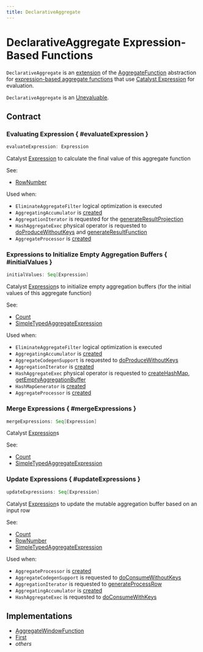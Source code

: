 ```yaml
---
title: DeclarativeAggregate
---
```


# DeclarativeAggregate Expression-Based Functions

`DeclarativeAggregate` is an [extension](#contract) of the [AggregateFunction](AggregateFunction.md) abstraction for [expression-based aggregate functions](#implementations) that use [Catalyst Expression](Expression.md) for evaluation.

`DeclarativeAggregate` is an [Unevaluable](Unevaluable.md).

## Contract

### Evaluating Expression { #evaluateExpression }

```scala
evaluateExpression: Expression
```

Catalyst [Expression](Expression.md) to calculate the final value of this aggregate function

See:

* [RowNumber](RowNumber.md#evaluateExpression)

Used when:

* `EliminateAggregateFilter` logical optimization is executed
* `AggregatingAccumulator` is [created](../AggregatingAccumulator.md#apply)
* `AggregationIterator` is requested for the [generateResultProjection](../aggregations/AggregationIterator.md#generateResultProjection)
* `HashAggregateExec` physical operator is requested to [doProduceWithoutKeys](../physical-operators/HashAggregateExec.md#doProduceWithoutKeys) and [generateResultFunction](../physical-operators/HashAggregateExec.md#generateResultFunction)
* `AggregateProcessor` is [created](../window-functions/AggregateProcessor.md#apply)

### Expressions to Initialize Empty Aggregation Buffers { #initialValues }

```scala
initialValues: Seq[Expression]
```

Catalyst [Expression](Expression.md)s to initialize empty aggregation buffers (for the initial values of this aggregate function)

See:

* [Count](Count.md#initialValues)
* [SimpleTypedAggregateExpression](SimpleTypedAggregateExpression.md#initialValues)

Used when:

* `EliminateAggregateFilter` logical optimization is executed
* `AggregatingAccumulator` is [created](../AggregatingAccumulator.md#apply)
* `AggregateCodegenSupport` is requested to [doProduceWithoutKeys](../physical-operators/AggregateCodegenSupport.md#doProduceWithoutKeys)
* `AggregationIterator` is [created](../aggregations/AggregationIterator.md#expressionAggInitialProjection)
* `HashAggregateExec` physical operator is requested to [createHashMap](../physical-operators/HashAggregateExec.md#createHashMap), [getEmptyAggregationBuffer](../physical-operators/HashAggregateExec.md#getEmptyAggregationBuffer)
* `HashMapGenerator` is [created](../HashMapGenerator.md#buffVars)
* `AggregateProcessor` is [created](../window-functions/AggregateProcessor.md#apply)

### Merge Expressions { #mergeExpressions }

```scala
mergeExpressions: Seq[Expression]
```

Catalyst [Expression](Expression.md)s

See:

* [Count](Count.md#mergeExpressions)
* [SimpleTypedAggregateExpression](SimpleTypedAggregateExpression.md#mergeExpressions)

### Update Expressions { #updateExpressions }

```scala
updateExpressions: Seq[Expression]
```

Catalyst [Expression](Expression.md)s to update the mutable aggregation buffer based on an input row

See:

* [Count](Count.md#updateExpressions)
* [RowNumber](RowNumber.md#updateExpressions)
* [SimpleTypedAggregateExpression](SimpleTypedAggregateExpression.md#updateExpressions)

Used when:

* `AggregateProcessor` is [created](../window-functions/AggregateProcessor.md#apply)
* `AggregateCodegenSupport` is requested to [doConsumeWithoutKeys](../physical-operators/AggregateCodegenSupport.md#doConsumeWithoutKeys)
* `AggregationIterator` is requested to [generateProcessRow](../aggregations/AggregationIterator.md#generateProcessRow)
* `AggregatingAccumulator` is [created](../AggregatingAccumulator.md#apply)
* `HashAggregateExec` is requested to [doConsumeWithKeys](../physical-operators/HashAggregateExec.md#doConsumeWithKeys)

## Implementations

* [AggregateWindowFunction](AggregateWindowFunction.md)
* [First](First.md)
* _others_
